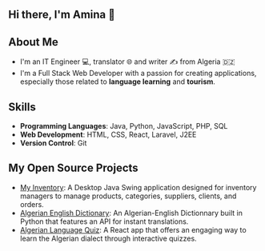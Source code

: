 ## Hi there, I'm Amina 👋
## About Me
- I'm an IT Engineer 💻, translator 🌐 and writer ✍️ from Algeria 🇩🇿
- I'm a Full Stack Web Developer with a passion for creating applications, especially those related to **language learning** and **tourism**.
## Skills
- **Programming Languages**: Java, Python, JavaScript, PHP, SQL
- **Web Development**: HTML, CSS, React, Laravel, J2EE
- **Version Control**: Git

## My Open Source Projects
- [My Inventory](https://github.com/aminagr/MyInventory): A Desktop Java Swing application designed for inventory managers to manage products, categories, suppliers, clients, and orders.
- [Algerian English Dictionary](https://github.com/aminagr/AlgerianEnglishDictionary): An Algerian-English Dictionnary built in Python that features an API for instant translations.
- [Algerian Language Quiz](https://github.com/aminagr/AlgerianLanguageQuiz): A React app that offers an engaging way to learn the Algerian dialect through interactive quizzes.

<!--
**aminagr/aminagr** is a ✨ _special_ ✨ repository because its `README.md` (this file) appears on your GitHub profile.

Here are some ideas to get you started:

- 🔭 I’m currently working on ...
- 🌱 I’m currently learning ...
- 👯 I’m looking to collaborate on ...
- 🤔 I’m looking for help with ...
- 💬 Ask me about ...
- 📫 How to reach me: ...
- 😄 Pronouns: ...
- ⚡ Fun fact: ...
-->
